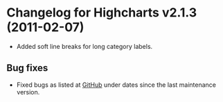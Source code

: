 # Changelog for Highcharts v2.1.3 (2011-02-07)
        
- Added soft line breaks for long category labels.

## Bug fixes
- Fixed bugs as listed at [GitHub](https://github.com/highcharts/highcharts/commits/master) under dates since the last maintenance version.